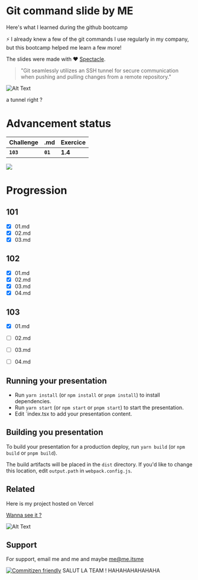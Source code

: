 # Git command slide by ME

Here's what I learned during the github bootcamp

⚡️ I already knew a few of the git commands I use regularly in my company, but this bootcamp helped me learn a few more!

The slides were made with ❤️ [Spectacle](https://github.com/FormidableLabs/spectacle/).

> "Git seamlessly utilizes an SSH tunnel for secure communication when pushing and pulling changes from a remote repository."

![Alt Text](https://media1.giphy.com/media/YhDJb7WEBIfDJ1gnok/200w.webp?cid=ecf05e470079x5m4dnr5ij8j12o7je2nptshk7yu4sx0jxt3&ep=v1_gifs_search&rid=200w.webp&ct=g)

a tunnel right ?

# Advancement status

| Challenge | .md     | Exercice                      |
| :-------- | :------- | :-------------------------------- |
| **`103`**      | **`01`** | **1.4**  |

![](https://geps.dev/progress/80)


# Progression

## 101
 - [X] 01.md
 - [X] 02.md
 - [X] 03.md
## 102
 - [X] 01.md
 - [X] 02.md
 - [X] 03.md
 - [X] 04.md
## 103
 - [X] 01.md
 - [ ] 02.md
 - [ ] 03.md
 - [ ] 04.md


## Running your presentation
- Run `yarn install` (or `npm install` or `pnpm install`) to install dependencies.
- Run `yarn start` (or `npm start` or `pnpm start`) to start the presentation.
- Edit `index.tsx to add your presentation content.

## Building you presentation

To build your presentation for a production deploy, run `yarn build` (or `npm build` or `pnpm build`).

The build artifacts will be placed in the `dist` directory. If you'd like to change this location, edit `output.path` in `webpack.config.js`.

## Related

Here is my project hosted on Vercel

[Wanna see it ?](https://github-bc.vercel.app)

![Alt Text](https://i.gifer.com/origin/c2/c235dcca4deaf78ddf61480be9e4a889_w200.webp)

## Support

For support, email me and me and maybe me@me.itsme

[![Commitizen friendly](https://img.shields.io/badge/commitizen-friendly-brightgreen.svg)](http://commitizen.github.io/cz-cli/)
SALUT LA TEAM ! HAHAHAHAHAHAHA